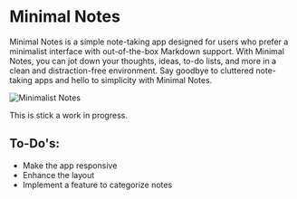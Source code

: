# Minimal Notes

Minimal Notes is a simple note-taking app designed for users who prefer a minimalist interface with out-of-the-box Markdown support. With Minimal Notes, you can jot down your thoughts, ideas, to-do lists, and more in a clean and distraction-free environment. Say goodbye to cluttered note-taking apps and hello to simplicity with Minimal Notes.

![Minimalist Notes](./src/renderer/src/assets/minimalist-notes.png)


This is stick a work in progress.

## To-Do's:

- Make the app responsive
- Enhance the layout
- Implement a feature to categorize notes